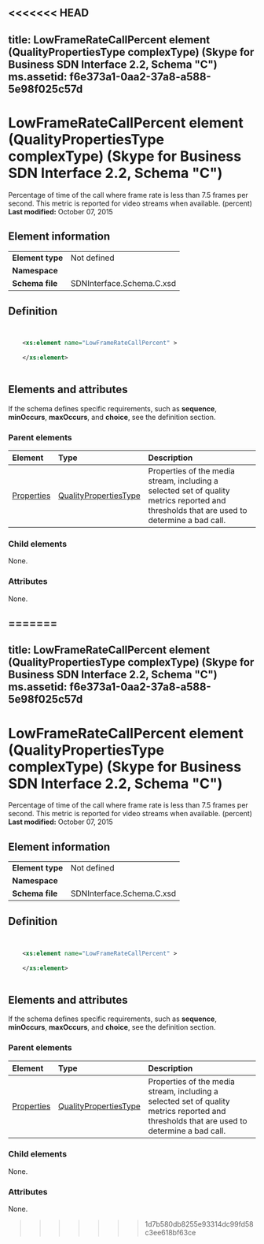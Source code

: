 <<<<<<< HEAD
---
title: LowFrameRateCallPercent element (QualityPropertiesType complexType) (Skype for Business SDN Interface 2.2, Schema "C")
ms.assetid: f6e373a1-0aa2-37a8-a588-5e98f025c57d
---


# LowFrameRateCallPercent element (QualityPropertiesType complexType) (Skype for Business SDN Interface 2.2, Schema "C")
Percentage of time of the call where frame rate is less than 7.5 frames per second. This metric is reported for video streams when available. (percent) 
 **Last modified:** October 07, 2015
  
    
    


## Element information


|||
|:-----|:-----|
|**Element type**|Not defined |
|**Namespace**||
|**Schema file**|SDNInterface.Schema.C.xsd |
   

## Definition


```XML


    <xs:element name="LowFrameRateCallPercent" >
    
    </xs:element>
  
```


## Elements and attributes

If the schema defines specific requirements, such as **sequence**, **minOccurs**, **maxOccurs**, and **choice**, see the definition section. 
  
    
    

### Parent elements



|**Element**|**Type**|**Description**|
|:-----|:-----|:-----|
| [Properties](properties-element-qualitytype-complextype.md)| [QualityPropertiesType](qualitypropertiestype-complextype-1.md)|Properties of the media stream, including a selected set of quality metrics reported and thresholds that are used to determine a bad call. |
   

### Child elements

None. 
  
    
    

### Attributes

None. 
  
    
    

=======
---
title: LowFrameRateCallPercent element (QualityPropertiesType complexType) (Skype for Business SDN Interface 2.2, Schema "C")
ms.assetid: f6e373a1-0aa2-37a8-a588-5e98f025c57d
---


# LowFrameRateCallPercent element (QualityPropertiesType complexType) (Skype for Business SDN Interface 2.2, Schema "C")
Percentage of time of the call where frame rate is less than 7.5 frames per second. This metric is reported for video streams when available. (percent) 
 **Last modified:** October 07, 2015
  
    
    


## Element information


|||
|:-----|:-----|
|**Element type**|Not defined |
|**Namespace**||
|**Schema file**|SDNInterface.Schema.C.xsd |
   

## Definition


```XML


    <xs:element name="LowFrameRateCallPercent" >
    
    </xs:element>
  
```


## Elements and attributes

If the schema defines specific requirements, such as **sequence**, **minOccurs**, **maxOccurs**, and **choice**, see the definition section. 
  
    
    

### Parent elements



|**Element**|**Type**|**Description**|
|:-----|:-----|:-----|
| [Properties](properties-element-qualitytype-complextype.md)| [QualityPropertiesType](qualitypropertiestype-complextype-1.md)|Properties of the media stream, including a selected set of quality metrics reported and thresholds that are used to determine a bad call. |
   

### Child elements

None. 
  
    
    

### Attributes

None. 
  
    
    

>>>>>>> 1d7b580db8255e93314dc99fd58c3ee618bf63ce
